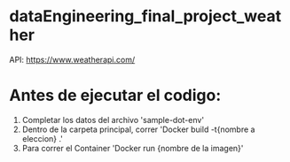 # dataEngineering_final_project_weather
API: https://www.weatherapi.com/

# Antes de ejecutar el codigo:
  1. Completar los datos del archivo 'sample-dot-env'
  2. Dentro de la carpeta principal, correr 'Docker build -t{nombre a eleccion} .'
  3. Para correr el Container 'Docker run {nombre de la imagen}'
     
